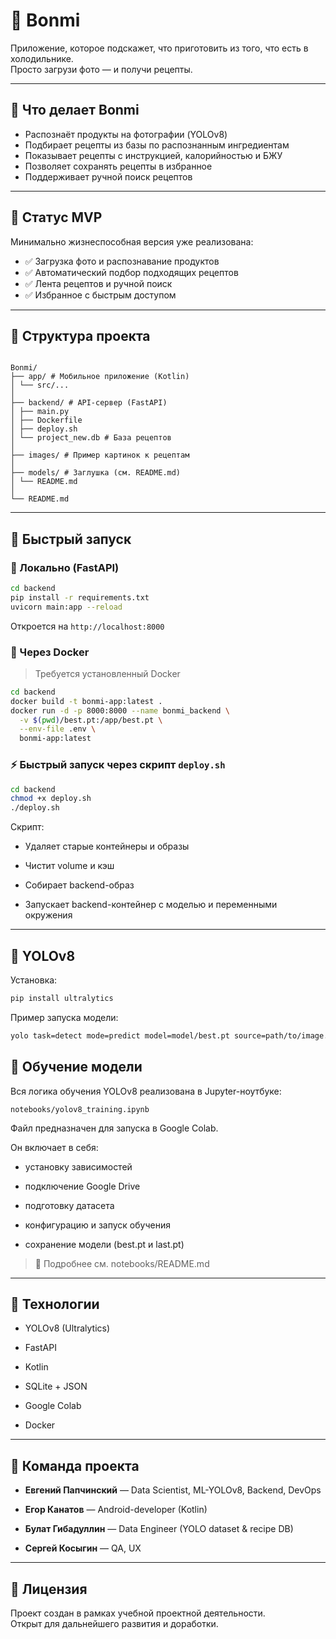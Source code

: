 # 🍳 Bonmi

Приложение, которое подскажет, что приготовить из того, что есть в холодильнике.  
Просто загрузи фото — и получи рецепты.

---

## 📸 Что делает Bonmi

- Распознаёт продукты на фотографии (YOLOv8)
- Подбирает рецепты из базы по распознанным ингредиентам
- Показывает рецепты с инструкцией, калорийностью и БЖУ
- Позволяет сохранять рецепты в избранное
- Поддерживает ручной поиск рецептов

---

## 🧪 Статус MVP

Минимально жизнеспособная версия уже реализована:

- ✅ Загрузка фото и распознавание продуктов
- ✅ Автоматический подбор подходящих рецептов
- ✅ Лента рецептов и ручной поиск
- ✅ Избранное с быстрым доступом

---

## 📂 Структура проекта

```

Bonmi/
├── app/ # Мобильное приложение (Kotlin)
│ └── src/...
│
├── backend/ # API-сервер (FastAPI)
│ ├── main.py
│ ├── Dockerfile
│ ├── deploy.sh
│ └── project_new.db # База рецептов
│
├── images/ # Пример картинок к рецептам
│
├── models/ # Заглушка (см. README.md)
│ └── README.md
│
└── README.md

````

---

## 🚀 Быстрый запуск

### 🐍 Локально (FastAPI)

```bash
cd backend
pip install -r requirements.txt
uvicorn main:app --reload
```
Откроется на `http://localhost:8000`

### 🐳 Через Docker

> Требуется установленный Docker

```bash
cd backend
docker build -t bonmi-app:latest .
docker run -d -p 8000:8000 --name bonmi_backend \
  -v $(pwd)/best.pt:/app/best.pt \
  --env-file .env \
  bonmi-app:latest
```

### ⚡ Быстрый запуск через скрипт `deploy.sh`

```bash
cd backend
chmod +x deploy.sh
./deploy.sh
```

Скрипт:

- Удаляет старые контейнеры и образы
    
- Чистит volume и кэш
    
- Собирает backend-образ
    
- Запускает backend-контейнер с моделью и переменными окружения
    

---

## 🤖 YOLOv8

Установка:

```bash
pip install ultralytics
```

Пример запуска модели:

```bash
yolo task=detect mode=predict model=model/best.pt source=path/to/image.jpg
```

## **📓 Обучение модели**

  

Вся логика обучения YOLOv8 реализована в Jupyter-ноутбуке:

```
notebooks/yolov8_training.ipynb
```

Файл предназначен для запуска в Google Colab.

Он включает в себя:

- установку зависимостей
    
- подключение Google Drive
    
- подготовку датасета
    
- конфигурацию и запуск обучения
    
- сохранение модели (best.pt и last.pt)
    

  

> 📂 Подробнее см. notebooks/README.md

---

## 🧠 Технологии

- YOLOv8 (Ultralytics)
    
- FastAPI
    
- Kotlin
    
- SQLite + JSON
    
- Google Colab

- Docker
    

---

## 👥 Команда проекта

- **Евгений Папчинский** — Data Scientist, ML-YOLOv8, Backend, DevOps
    
- **Егор Канатов** — Android-developer (Kotlin)
    
- **Булат Гибадуллин** — Data Engineer (YOLO dataset & recipe DB)
    
- **Сергей Косыгин** — QA, UX
    
---

## 📄 Лицензия

Проект создан в рамках учебной проектной деятельности.  
Открыт для дальнейшего развития и доработки.
